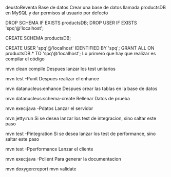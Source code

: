 deustoReventa
Base de datos
Crear una base de datos llamada productsDB en MySQL y dar permisos al usuario por defecto


DROP SCHEMA IF EXISTS productsDB;
DROP USER IF EXISTS 'spq'@'localhost';

CREATE SCHEMA productsDB;

CREATE USER 'spq'@'localhost' IDENTIFIED BY 'spq';
GRANT ALL ON productsDB.* TO 'spq'@'localhost';
Lo primero que hay que realizar es compilar el código

mvn clean compile
Despues lanzar los test unitarios

mvn test -Punit
Despues realizar el enhance

mvn datanucleus:enhance
Despues crear las tablas en la base de datos

mvn datanucleus:schema-create
Rellenar Datos de prueba

mvn exec:java -Pdatos
Lanzar el servidor

mvn jetty:run
Si se desea lanzar los test de integracion, sino saltar este paso

mvn test -Pintegration
Si se desea lanzar los test de performance, sino saltar este paso

mvn test -Pperformance
Lanzar el cliente

mvn exec:java -Pclient
Para generar la documentacion

mvn doxygen:report
mvn validate
